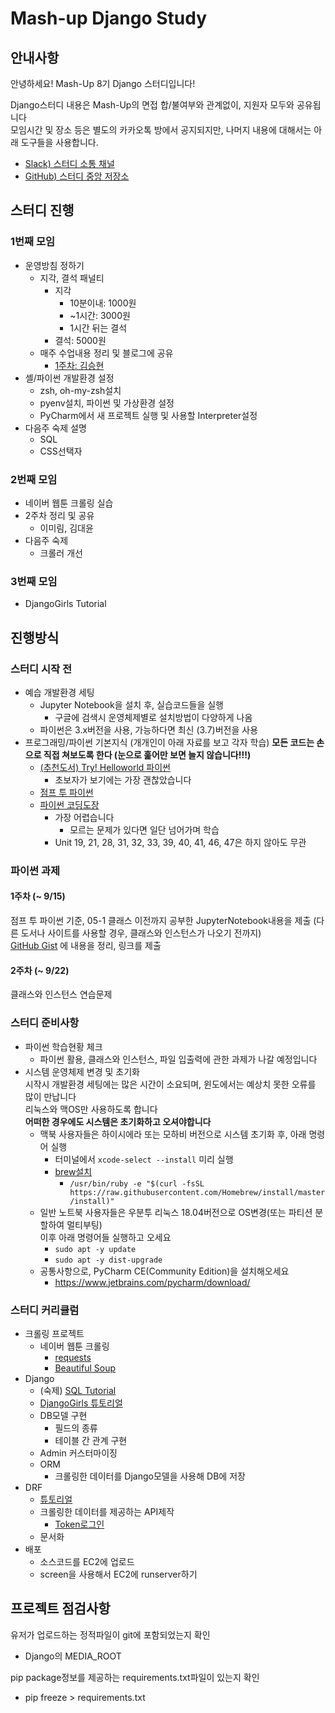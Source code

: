 # Mash-up Django Study

## 안내사항

안녕하세요! Mash-Up 8기 Django 스터디입니다!

Django스터디 내용은 Mash-Up의 면접 합/불여부와 관계없이, 지원자 모두와 공유됩니다  
모임시간 및 장소 등은 별도의 카카오톡 방에서 공지되지만, 나머지 내용에 대해서는 아래 도구들을 사용합니다.

- [Slack) 스터디 소통 채널](mashup-django.slack.com)
- [GitHub) 스터디 중앙 저장소](https://github.com/mash-up-kr/8th-DjangoStudy)



## 스터디 진행

### 1번째 모임

- 운영방침 정하기
  - 지각, 결석 패널티
    - 지각
      - 10분이내: 1000원
      - ~1시간: 3000원
      - 1시간 뒤는 결석
    - 결석: 5000원
  - 매주 수업내용 정리 및 블로그에 공유
    - [1주차: 김승현](https://velog.io/@ssseungzz7/pyenv와-pyenv-virtualenv를-사용한-파이썬-개발-환경-구성하기-p3k15vjigb)
- 셸/파이썬 개발환경 설정
  - zsh, oh-my-zsh설치
  - pyenv설치, 파이썬 및 가상환경 설정
  - PyCharm에서 새 프로젝트 실행 및 사용할 Interpreter설정
- 다음주 숙제 설명
  - SQL
  - CSS선택자



### 2번째 모임

- 네이버 웹툰 크롤링 실습
- 2주차 정리 및 공유
  - 이미림, 김대윤
- 다음주 숙제
  - 크롤러 개선



### 3번째 모임

- DjangoGirls Tutorial



## 진행방식

### 스터디 시작 전

- 예습 개발환경 세팅
  - Jupyter Notebook을 설치 후, 실습코드들을 실행
    - 구글에 검색시 운영체제별로 설치방법이 다양하게 나옴
  - 파이썬은 3.x버전을 사용, 가능하다면 최신 (3.7)버전을 사용
- 프로그래밍/파이썬 기본지식 (개개인이 아래 자료를 보고 각자 학습)
  **모든 코드는 손으로 직접 쳐보도록 한다 (눈으로 훑어만 보면 늘지 않습니다!!!)**
  - [(추천도서) Try! Helloworld 파이썬](http://www.kyobobook.co.kr/product/detailViewKor.laf?ejkGb=KOR&mallGb=KOR&barcode=9791160501063&orderClick=LAG&Kc=)
    - 초보자가 보기에는 가장 괜찮았습니다
  - [점프 투 파이썬](https://wikidocs.net/book/1)
  - [파이썬 코딩도장](https://dojang.io/course/view.php?id=7)
    - 가장 어렵습니다
      - 모르는 문제가 있다면 일단 넘어가며 학습
    - Unit 19, 21, 28, 31, 32, 33, 39, 40, 41, 46, 47은 하지 않아도 무관



### 파이썬 과제

#### 1주차 (~ 9/15)

점프 투 파이썬 기준, 05-1 클래스 이전까지 공부한 JupyterNotebook내용을 제출
(다른 도서나 사이트를 사용할 경우, 클래스와 인스턴스가 나오기 전까지)  
[GitHub Gist](https://gist.github.com/) 에 내용을 정리, 링크를 제출

#### 2주차 (~ 9/22)

클래스와 인스턴스 연습문제



### 스터디 준비사항

- 파이썬 학습현황 체크
  - 파이썬 활용, 클래스와 인스턴스, 파일 입출력에 관한 과제가 나갈 예정입니다
- 시스템 운영체제 변경 및 초기화  
  시작시 개발환경 세팅에는 많은 시간이 소요되며, 윈도에서는 예상치 못한 오류를 많이 만납니다  
  리눅스와 맥OS만 사용하도록 합니다  
  **어떠한 경우에도 시스템은 초기화하고 오셔야합니다**  
  - 맥북 사용자들은 하이시에라 또는 모하비 버전으로 시스템 초기화 후, 아래 명령어 실행
    - 터미널에서 `xcode-select --install` 미리 실행
    - [brew설치](https://brew.sh/index_ko)
      - `/usr/bin/ruby -e "$(curl -fsSL https://raw.githubusercontent.com/Homebrew/install/master/install)"`
  - 일반 노트북 사용자들은 우분투 리눅스 18.04버전으로 OS변경(또는 파티션 분할하여 멀티부팅)  
    이후 아래 명령어들 실행하고 오세요
    - `sudo apt -y update`
    - `sudo apt -y dist-upgrade`
  - 공통사항으로, PyCharm CE(Community Edition)을 설치해오세요
    - https://www.jetbrains.com/pycharm/download/



### 스터디 커리큘럼

- 크롤링 프로젝트
  - 네이버 웹툰 크롤링
    - [requests](https://2.python-requests.org/en/master/)
    - [Beautiful Soup](https://www.crummy.com/software/BeautifulSoup/bs4/doc/)
- Django
  - (숙제) [SQL Tutorial](https://www.w3schools.com/sql/)
  - [DjangoGirls 튜토리얼](https://tutorial.djangogirls.org/ko/)
  - DB모델 구현
    - 필드의 종류
    - 테이블 간 관계 구현
  - Admin 커스터마이징
  - ORM
    - 크롤링한 데이터를 Django모델을 사용해 DB에 저장
- DRF
  - [튜토리얼](https://www.django-rest-framework.org/tutorial/quickstart/)
  - 크롤링한 데이터를 제공하는 API제작
    - [Token로그인](https://www.django-rest-framework.org/api-guide/authentication/#tokenauthentication)
  - 문서화
- 배포
  - 소스코드를 EC2에 업로드
  - screen을 사용해서 EC2에 runserver하기




## 프로젝트 점검사항

유저가 업로드하는 정적파일이 git에 포함되었는지 확인

- Django의 MEDIA_ROOT



pip package정보를 제공하는 requirements.txt파일이 있는지 확인

- pip freeze > requirements.txt


